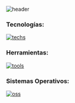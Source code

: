 <!-- # Hello World! '\u{2665}' -->

![header](https://capsule-render.vercel.app/api?type=waving&color=B897FF&height=200&section=header&text=Hello%20World!%20'\u{2665}'%&fontSize=65&fontAlignY=38)

### Tecnologías:
[![techs](https://skillicons.dev/icons?i=flutter,dart,firebase)](https://skillicons.dev)

### Herramientas:
[![tools](https://skillicons.dev/icons?i=git,github,figma)](https://skillicons.dev)

### Sistemas Operativos:
[![oss](https://skillicons.dev/icons?i=windows,linux)](https://skillicons.dev)
